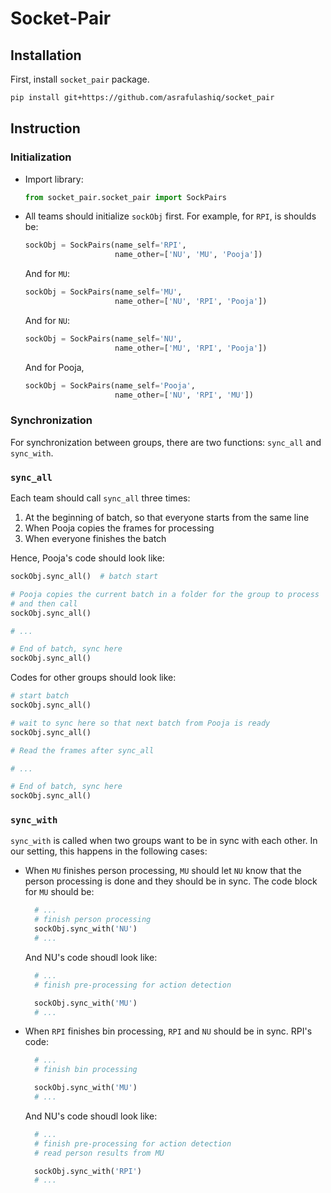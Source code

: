 # Socket-Pair

## Installation

First, install `socket_pair` package.

```bash
pip install git+https://github.com/asrafulashiq/socket_pair
```

## Instruction

### Initialization

- Import library:
  
  ```python
  from socket_pair.socket_pair import SockPairs
  ```

- All teams should initialize `sockObj` first. For example, for `RPI`, is shoulds be:

  ```python
  sockObj = SockPairs(name_self='RPI', 
                      name_other=['NU', 'MU', 'Pooja'])
  ```

  And for `MU`:

  ```python
  sockObj = SockPairs(name_self='MU', 
                      name_other=['NU', 'RPI', 'Pooja'])
  ```

  And for `NU`:

  ```python
  sockObj = SockPairs(name_self='NU', 
                      name_other=['MU', 'RPI', 'Pooja'])
  ```

  And for Pooja, 

  ```python
  sockObj = SockPairs(name_self='Pooja', 
                      name_other=['NU', 'RPI', 'MU'])
  ```


### Synchronization

For synchronization between groups, there are two functions: `sync_all` and `sync_with`.

### **`sync_all`**

Each team should call `sync_all` three times:

1. At the beginning of batch, so that everyone starts from the same line
2. When Pooja copies the frames for processing
3. When everyone finishes the batch 

Hence, Pooja's code should look like:

```python
sockObj.sync_all()  # batch start

# Pooja copies the current batch in a folder for the group to process
# and then call
sockObj.sync_all()

# ...

# End of batch, sync here 
sockObj.sync_all()

```

Codes for other groups should look like:

```python
# start batch
sockObj.sync_all()

# wait to sync here so that next batch from Pooja is ready
sockObj.sync_all()

# Read the frames after sync_all

# ... 

# End of batch, sync here 
sockObj.sync_all()
```

### **`sync_with`**

`sync_with` is called when two groups want to be in sync with each other. In our setting, this happens in the following cases:

- When `MU` finishes person processing, `MU` should let `NU` know that the person processing is done and they should be in sync. The code block for `MU` should be:
  
  ```python
    # ... 
    # finish person processing
    sockObj.sync_with('NU')
    # ...
  ```

  And NU's code shoudl look like:
  
  ```python
    # ...
    # finish pre-processing for action detection

    sockObj.sync_with('MU')
    # ...
  ```

- When `RPI` finishes bin processing, `RPI` and `NU` should be in sync. RPI's code:
  
  ```python
    # ...
    # finish bin processing

    sockObj.sync_with('MU')
    # ...
  ```

  And NU's code shoudl look like:
  
  ```python
    # ...
    # finish pre-processing for action detection
    # read person results from MU

    sockObj.sync_with('RPI')
    # ...
  ```
